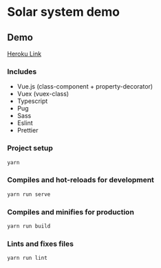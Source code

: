 # Solar system demo

## Demo

[Heroku Link](https://glacial-plains-51029.herokuapp.com/)

### Includes

-   Vue.js (class-component + property-decorator)
-   Vuex (vuex-class)
-   Typescript
-   Pug
-   Sass
-   Eslint
-   Prettier

### Project setup

```sh
yarn
```

### Compiles and hot-reloads for development

```sh
yarn run serve
```

### Compiles and minifies for production

```sh
yarn run build
```

### Lints and fixes files

```sh
yarn run lint
```
